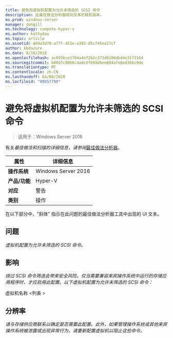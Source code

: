 ```yaml
---
title: 避免将虚拟机配置为允许未筛选的 SCSI 命令
description: 此最佳做法分析器规则文本的联机版本。
ms.prod: windows-server
manager: dongill
ms.technology: compute-hyper-v
ms.author: kathydav
ms.topic: article
ms.assetid: dd4a3d78-a77f-451e-a383-d5cf45ea17cf
author: kbdazure
ms.date: 8/16/2016
ms.openlocfilehash: ac059bce1704a4e72b2c373d8186dbd4e31f2164
ms.sourcegitcommit: b00d7c8968c4adc8f699dbee694afe6ed36bc9de
ms.translationtype: MT
ms.contentlocale: zh-CN
ms.lasthandoff: 04/08/2020
ms.locfileid: "80857790"
---
```

# <a name="avoid-configuring-virtual-machines-to-allow-unfiltered-scsi-commands"></a>避免将虚拟机配置为允许未筛选的 SCSI 命令

>适用于：Windows Server 2016


  
有关*最佳做法和扫描的详细信息，请参阅*[最佳做法分析器](https://go.microsoft.com/fwlink/?LinkId=122786)。  
  
|属性|详细信息|  
|-|-|  
|**操作系统**|Windows Server 2016|  
|**产品/功能**|Hyper-V|  
|**对应**|警告|  
|**类别**|操作|  
  
在以下部分中，"斜体" 指示在此问题的最佳做法分析器工具中出现的 UI 文本。  
  
## <a name="issue"></a>问题  
  
*虚拟机配置为允许未筛选的 SCSI 命令。*  
  
## <a name="impact"></a>影响  
  
*绕过 SCSI 命令筛选会带来安全风险。仅当需要兼容来宾操作系统中运行的存储应用程序时，才应启用此配置。以下虚拟机配置为允许未筛选的 SCSI 命令：*  
  
虚拟机名称 \<列表 >  
  
## <a name="resolution"></a>分辨率  
  
*请与存储供应商联系以确定是否需要此配置。此外，如果管理操作系统或其他来宾操作系统被泄露或出现异常行为，请重新配置虚拟机以阻止这些命令。*  
  


